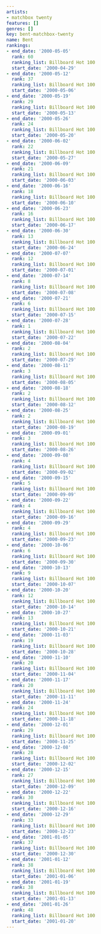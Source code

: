 ```yaml
---
artists:
- matchbox twenty
features: []
genres: []
key: bent-matchbox-twenty
name: Bent
rankings:
- end_date: '2000-05-05'
  rank: 60
  ranking_list: Billboard Hot 100
  start_date: '2000-04-29'
- end_date: '2000-05-12'
  rank: 37
  ranking_list: Billboard Hot 100
  start_date: '2000-05-06'
- end_date: '2000-05-19'
  rank: 29
  ranking_list: Billboard Hot 100
  start_date: '2000-05-13'
- end_date: '2000-05-26'
  rank: 24
  ranking_list: Billboard Hot 100
  start_date: '2000-05-20'
- end_date: '2000-06-02'
  rank: 22
  ranking_list: Billboard Hot 100
  start_date: '2000-05-27'
- end_date: '2000-06-09'
  rank: 21
  ranking_list: Billboard Hot 100
  start_date: '2000-06-03'
- end_date: '2000-06-16'
  rank: 18
  ranking_list: Billboard Hot 100
  start_date: '2000-06-10'
- end_date: '2000-06-23'
  rank: 16
  ranking_list: Billboard Hot 100
  start_date: '2000-06-17'
- end_date: '2000-06-30'
  rank: 13
  ranking_list: Billboard Hot 100
  start_date: '2000-06-24'
- end_date: '2000-07-07'
  rank: 12
  ranking_list: Billboard Hot 100
  start_date: '2000-07-01'
- end_date: '2000-07-14'
  rank: 8
  ranking_list: Billboard Hot 100
  start_date: '2000-07-08'
- end_date: '2000-07-21'
  rank: 6
  ranking_list: Billboard Hot 100
  start_date: '2000-07-15'
- end_date: '2000-07-28'
  rank: 1
  ranking_list: Billboard Hot 100
  start_date: '2000-07-22'
- end_date: '2000-08-04'
  rank: 2
  ranking_list: Billboard Hot 100
  start_date: '2000-07-29'
- end_date: '2000-08-11'
  rank: 3
  ranking_list: Billboard Hot 100
  start_date: '2000-08-05'
- end_date: '2000-08-18'
  rank: 2
  ranking_list: Billboard Hot 100
  start_date: '2000-08-12'
- end_date: '2000-08-25'
  rank: 2
  ranking_list: Billboard Hot 100
  start_date: '2000-08-19'
- end_date: '2000-09-01'
  rank: 3
  ranking_list: Billboard Hot 100
  start_date: '2000-08-26'
- end_date: '2000-09-08'
  rank: 4
  ranking_list: Billboard Hot 100
  start_date: '2000-09-02'
- end_date: '2000-09-15'
  rank: 5
  ranking_list: Billboard Hot 100
  start_date: '2000-09-09'
- end_date: '2000-09-22'
  rank: 4
  ranking_list: Billboard Hot 100
  start_date: '2000-09-16'
- end_date: '2000-09-29'
  rank: 4
  ranking_list: Billboard Hot 100
  start_date: '2000-09-23'
- end_date: '2000-10-06'
  rank: 6
  ranking_list: Billboard Hot 100
  start_date: '2000-09-30'
- end_date: '2000-10-13'
  rank: 9
  ranking_list: Billboard Hot 100
  start_date: '2000-10-07'
- end_date: '2000-10-20'
  rank: 12
  ranking_list: Billboard Hot 100
  start_date: '2000-10-14'
- end_date: '2000-10-27'
  rank: 13
  ranking_list: Billboard Hot 100
  start_date: '2000-10-21'
- end_date: '2000-11-03'
  rank: 19
  ranking_list: Billboard Hot 100
  start_date: '2000-10-28'
- end_date: '2000-11-10'
  rank: 20
  ranking_list: Billboard Hot 100
  start_date: '2000-11-04'
- end_date: '2000-11-17'
  rank: 20
  ranking_list: Billboard Hot 100
  start_date: '2000-11-11'
- end_date: '2000-11-24'
  rank: 24
  ranking_list: Billboard Hot 100
  start_date: '2000-11-18'
- end_date: '2000-12-01'
  rank: 29
  ranking_list: Billboard Hot 100
  start_date: '2000-11-25'
- end_date: '2000-12-08'
  rank: 28
  ranking_list: Billboard Hot 100
  start_date: '2000-12-02'
- end_date: '2000-12-15'
  rank: 27
  ranking_list: Billboard Hot 100
  start_date: '2000-12-09'
- end_date: '2000-12-22'
  rank: 30
  ranking_list: Billboard Hot 100
  start_date: '2000-12-16'
- end_date: '2000-12-29'
  rank: 33
  ranking_list: Billboard Hot 100
  start_date: '2000-12-23'
- end_date: '2001-01-05'
  rank: 37
  ranking_list: Billboard Hot 100
  start_date: '2000-12-30'
- end_date: '2001-01-12'
  rank: 38
  ranking_list: Billboard Hot 100
  start_date: '2001-01-06'
- end_date: '2001-01-19'
  rank: 38
  ranking_list: Billboard Hot 100
  start_date: '2001-01-13'
- end_date: '2001-01-26'
  rank: 48
  ranking_list: Billboard Hot 100
  start_date: '2001-01-20'
---
```


